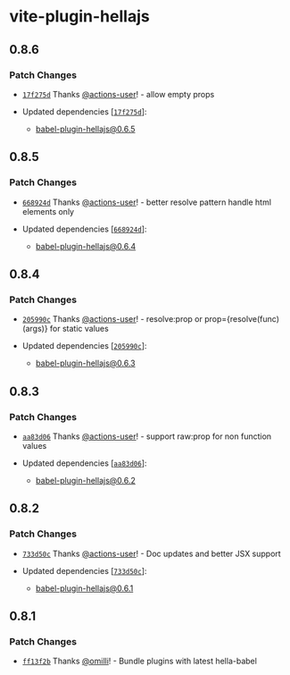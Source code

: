# vite-plugin-hellajs

## 0.8.6

### Patch Changes

- [`17f275d`](https://github.com/omilli/hellajs/commit/17f275ddff6ddbabf528194756abb1d76a63faff) Thanks [@actions-user](https://github.com/actions-user)! - allow empty props

- Updated dependencies [[`17f275d`](https://github.com/omilli/hellajs/commit/17f275ddff6ddbabf528194756abb1d76a63faff)]:
  - babel-plugin-hellajs@0.6.5

## 0.8.5

### Patch Changes

- [`668924d`](https://github.com/omilli/hellajs/commit/668924d182b3f56a5a94d7b4aa553c32e38b4a8c) Thanks [@actions-user](https://github.com/actions-user)! - better resolve pattern handle html elements only

- Updated dependencies [[`668924d`](https://github.com/omilli/hellajs/commit/668924d182b3f56a5a94d7b4aa553c32e38b4a8c)]:
  - babel-plugin-hellajs@0.6.4

## 0.8.4

### Patch Changes

- [`205990c`](https://github.com/omilli/hellajs/commit/205990c47c16ba59f00a761b8343bbf9feff30fd) Thanks [@actions-user](https://github.com/actions-user)! - resolve:prop or prop={resolve(func)(args)} for static values

- Updated dependencies [[`205990c`](https://github.com/omilli/hellajs/commit/205990c47c16ba59f00a761b8343bbf9feff30fd)]:
  - babel-plugin-hellajs@0.6.3

## 0.8.3

### Patch Changes

- [`aa83d06`](https://github.com/omilli/hellajs/commit/aa83d065b3da7c707a3e5e41ec00276412b9199f) Thanks [@actions-user](https://github.com/actions-user)! - support raw:prop for non function values

- Updated dependencies [[`aa83d06`](https://github.com/omilli/hellajs/commit/aa83d065b3da7c707a3e5e41ec00276412b9199f)]:
  - babel-plugin-hellajs@0.6.2

## 0.8.2

### Patch Changes

- [`733d50c`](https://github.com/omilli/hellajs/commit/733d50c8e475c5b4471a23903c2b9022c80b0e38) Thanks [@actions-user](https://github.com/actions-user)! - Doc updates and better JSX support

- Updated dependencies [[`733d50c`](https://github.com/omilli/hellajs/commit/733d50c8e475c5b4471a23903c2b9022c80b0e38)]:
  - babel-plugin-hellajs@0.6.1

## 0.8.1

### Patch Changes

- [`ff13f2b`](https://github.com/omilli/hellajs/commit/ff13f2b40f98806ab402d7aefecc70dbc2cda980) Thanks [@omilli](https://github.com/omilli)! - Bundle plugins with latest hella-babel
